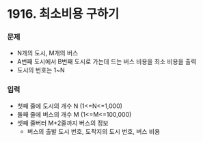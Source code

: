 # 1916. 최소비용 구하기
### 문제
* N개의 도시, M개의 버스
* A번째 도시에서 B번째 도시로 가는데 드는 버스 비용을 최소 비용을 출력
* 도시의 번호는 1~N

### 입력
* 첫째 줄에 도시의 개수 N (1<=N<=1,000)
* 둘째 줄에 버스의 개수 M (1<=M<=100,000)
* 셋째 줄버터 M+2줄까지 버스의 정보
    * 버스의 출발 도시 번호, 도착지의 도시 번호, 버스 비용